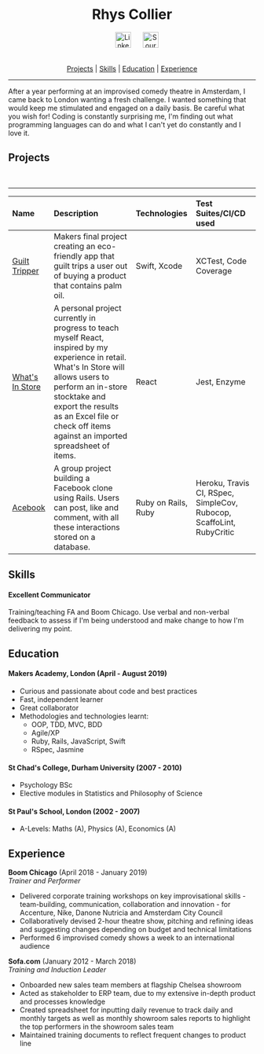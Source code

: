 <h1 align=center> Rhys Collier </h1>

<div align=center><a href=https://www.linkedin.com/in/rhys-collier-07309623/>
<img src="https://cdn1.iconfinder.com/data/icons/logotypes/32/square-linkedin-512.png" alt="LinkedIn" hspace="20" height="32"></a>
<a href="https://sourcerer.io/rhysco8"><img src="https://sourcerer.io/icons/logo-sharing.svg"height="32px" alt="Sourcerer"></a></a><br><br></div>

<div align=center>

[Projects](#Projects) | [Skills](#Skills) | [Education](#Education) | [Experience](#Experience)

</div>

---

After a year performing at an improvised comedy theatre in Amsterdam, I came back to London wanting a fresh challenge. I wanted something that would keep me stimulated and engaged on a daily basis. Be careful what you wish for! Coding is constantly surprising me, I'm finding out what programming languages can do and what I can't yet do constantly and I love it.

## Projects

<div align=center>
<a href="https://sourcerer.io/rhysco8"><img src="https://img.shields.io/badge/Ruby-310%20commits-orange.svg" alt=""></a>
<a href="https://sourcerer.io/rhysco8"><img src="https://img.shields.io/badge/JavaScript-69%20commits-orange.svg" alt=""></a>
<a href="https://sourcerer.io/rhysco8"><img src="https://img.shields.io/badge/Swift-28%20commits-orange.svg" alt=""></a>
<a href="https://sourcerer.io/rhysco8"><img src="https://img.shields.io/badge/HTML-67%20commits-orange.svg" alt=""></a>
<a href="https://sourcerer.io/rhysco8"><img src="https://img.shields.io/badge/CSS-61%20commits-orange.svg" alt=""></a>
<a href="https://sourcerer.io/rhysco8"><img src="https://img.shields.io/badge/SQL-41%20commits-orange.svg" alt=""></a>
</div>

---


| Name     | Description    | Technologies | Test Suites/CI/CD used |
| :------- | :------------- | :----------- | :--------------------- |
| [Guilt Tripper](https://github.com/rachjgriff/greenpeas-uk) | Makers final project creating an eco-friendly app that guilt trips a user out of buying a product that contains palm oil. | Swift, Xcode | XCTest, Code Coverage |
| [What's In Store](https://github.com/rhysco8/whats-in-store) | A personal project currently in progress to teach myself React, inspired by my experience in retail. What's In Store will allows users to perform an in-store stocktake and export the results as an Excel file or check off items against an imported spreadsheet of items. | React | Jest, Enzyme |
| [Acebook](https://github.com/bengscott2/acebook-livewire)  | A group project building a Facebook clone using Rails. Users can post, like and comment, with all these interactions stored on a database. | Ruby on Rails, Ruby | Heroku, Travis CI, RSpec, SimpleCov, Rubocop, ScaffoLint, RubyCritic |


## Skills

#### Excellent Communicator

Training/teaching FA and Boom Chicago. Use verbal and non-verbal feedback to assess if I'm being understood and make change to how I'm delivering my point.

<!-- #### Thrive Under Pressure

Working at Boom Chicago, creating content on the fly + Would often involve managing staff levels between phone and showroom sales channels to offer the best customer experience. managing  a furniture showroom on a weekend bank holiday at sofa.com - turnover of £150k+ against a typical daily turnover of £30k.

#### Customer Service

Working in furniture retail

#### Practical Problem Solver

Leading mob sessions during the Makers final project when the group was blocked, diagramming our app and breaking down combining tht with the what the group had researched to guide us through how to unblock ourselves and apply relevant, useful information  -->

## Education

#### Makers Academy, London (April - August 2019)

- Curious and passionate about code and best practices
- Fast, independent learner
- Great collaborator
- Methodologies and technologies learnt:
  - OOP, TDD, MVC, BDD
  - Agile/XP
  - Ruby, Rails, JavaScript, Swift
  - RSpec, Jasmine

#### St Chad's College, Durham University (2007 - 2010)

- Psychology BSc
- Elective modules in Statistics and Philosophy of Science

#### St Paul's School, London (2002 - 2007)

- A-Levels: Maths (A), Physics (A), Economics (A)

## Experience

**Boom Chicago** (April 2018 - January 2019)    
*Trainer and Performer*
- Delivered corporate training workshops on key improvisational skills - team-building, communication, collaboration and innovation - for Accenture, Nike, Danone Nutricia and Amsterdam City Council
- Collaboratively devised 2-hour theatre show, pitching and refining ideas and suggesting changes depending on budget and technical limitations
- Performed 6 improvised comedy shows a week to an international audience

**Sofa.com** (January 2012 - March 2018)   
*Training and Induction Leader*
- Onboarded new sales team members at flagship Chelsea showroom
- Acted as stakeholder to ERP team, due to my extensive in-depth product and processes knowledge
- Created spreadsheet for inputting daily revenue to track daily and monthly targets as well as monthly showroom sales reports to highlight the top performers in the showroom sales team
- Maintained training documents to reflect frequent changes to product line
